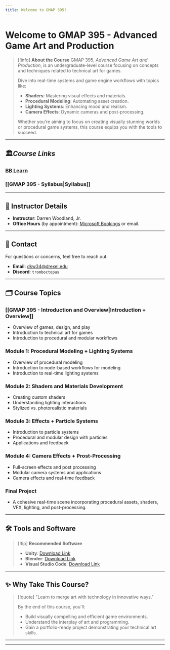 ```yaml
---
title: Welcome to GMAP 395!
---
```

# Welcome to GMAP 395 - Advanced Game Art and Production

> [!info] **About the Course**
> GMAP 395, *Advanced Game Art and Production*, is an undergraduate-level course focusing on concepts and techniques related to technical art for games. 
> 
> Dive into real-time systems and game engine workflows with topics like:
> - **Shaders**: Mastering visual effects and materials.
> - **Procedural Modeling**: Automating asset creation.
> - **Lighting Systems**: Enhancing mood and realism.
> - **Camera Effects**: Dynamic cameras and post-processing.
>  
> Whether you're aiming to focus on creating visually stunning worlds or procedural game systems, this course equips you with the tools to succeed.

---
## 🏛️***Course Links***
### [BB Learn](https://learn.dcollege.net/ultra/courses/_384869_1/cl/outline)
### [[GMAP 395 - Syllabus|Syllabus]]

---

## 📅 **Instructor Details**

- **Instructor**: Darren Woodland, Jr.  
- **Office Hours** (by appointment): [Microsoft Bookings](https://outlook.office.com/bookwithme/user/8a28cf456da9442e97dda421b09a3af0@drexel.edu/meetingtype/MWYxQdbZA0mCye-WJGVcQw2?anonymous&ep=mCardFromTile) or email.
---
## 📧 **Contact**

For questions or concerns, feel free to reach out:  
- **Email**: dkw34@drexel.edu
- **Discord**: `tromboctopus`

---

## 🗂️ **Course Topics**

### [[GMAP 395 - Introduction and Overview|Introduction + Overview]]
- Overview of games, design, and play
- Introduction to technical art for games
- Introduction to procedural and modular workflows

### Module 1: Procedural Modeling + Lighting Systems
- Overview of procedural modeling
- Introduction to node-based workflows for modeling
- Introduction to real-time lighting systems

### Module 2: Shaders and Materials Development
- Creating custom shaders
- Understanding lighting interactions
- Stylized vs. photorealistic materials

### Module 3: Effects + Particle Systems
- Introduction to particle systems
- Procedural and modular design with particles
- Applications and feedback

### Module 4: Camera Effects + Prost-Processing
- Full-screen effects and post processing
- Modular camera systems and applications
- Camera effects and real-time feedback

### Final Project
- A cohesive real-time scene incorporating procedural assets, shaders, VFX, lighting, and post-processing.

---

## 🛠️ **Tools and Software**

> [!tip] **Recommended Software**
> - **Unity**: [Download Link](https://unity.com/download)
> - **Blender**: [Download Link](https://www.blender.org/download/)
> - **Visual Studio Code**: [Download Link](https://code.visualstudio.com/)

---

## ✨ **Why Take This Course?**

> [!quote] "Learn to merge art with technology in innovative ways."
>
> By the end of this course, you'll:
> - Build visually compelling and efficient game environments.
> - Understand the interplay of art and programming.
> - Gain a portfolio-ready project demonstrating your technical art skills.


---
---